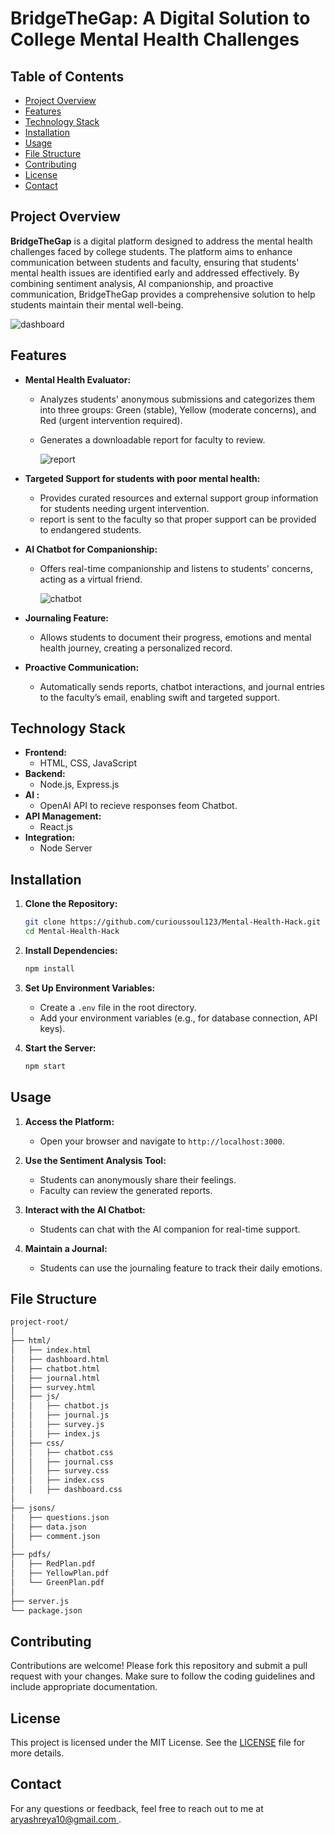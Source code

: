 
# BridgeTheGap: A Digital Solution to College Mental Health Challenges

## Table of Contents

- [Project Overview](#project-overview)
- [Features](#features)
- [Technology Stack](#technology-stack)
- [Installation](#installation)
- [Usage](#usage)
- [File Structure](#file-structure)
- [Contributing](#contributing)
- [License](#license)
- [Contact](#contact)

## Project Overview

**BridgeTheGap** is a digital platform designed to address the mental health challenges faced by college students. The platform aims to enhance communication between students and faculty, ensuring that students' mental health issues are identified early and addressed effectively. By combining sentiment analysis, AI companionship, and proactive communication, BridgeTheGap provides a comprehensive solution to help students maintain their mental well-being.


![dashboard](https://github.com/user-attachments/assets/7a058a6f-d121-403c-b5d0-c4ee825d27e5)

## Features

- **Mental Health Evaluator:**
  - Analyzes students' anonymous submissions and categorizes them into three groups: Green (stable), Yellow (moderate concerns), and Red (urgent intervention required).
  - Generates a downloadable report for faculty to review.

    ![report](https://github.com/user-attachments/assets/39919eff-2bb8-48ad-a5bf-23154ef3c7b3)


- **Targeted Support for students with poor mental health:**
  - Provides curated resources and external support group information for students needing urgent intervention.
  - report is sent to the faculty so that proper support can be provided to endangered students.

- **AI Chatbot for Companionship:**
  - Offers real-time companionship and listens to students' concerns, acting as a virtual friend.

    ![chatbot](https://github.com/user-attachments/assets/89cf592f-20e8-4dba-8e00-fe6a01768731)


- **Journaling Feature:**
  - Allows students to document their progress, emotions and mental health journey, creating a personalized record.

- **Proactive Communication:**
  - Automatically sends reports, chatbot interactions, and journal entries to the faculty’s email, enabling swift and targeted support.
    

## Technology Stack

- **Frontend:**
  - HTML, CSS, JavaScript
- **Backend:**
  - Node.js, Express.js
- **AI :**
  - OpenAI API to recieve responses feom Chatbot.
- **API Management:**
  - React.js
- **Integration:**
  - Node Server
  
## Installation

1. **Clone the Repository:**
   ```bash
   git clone https://github.com/curioussoul123/Mental-Health-Hack.git
   cd Mental-Health-Hack
   ```

2. **Install Dependencies:**
   ```bash
   npm install
   ```

3. **Set Up Environment Variables:**
   - Create a `.env` file in the root directory.
   - Add your environment variables (e.g., for database connection, API keys).

4. **Start the Server:**
   ```bash
   npm start
   ```

## Usage

1. **Access the Platform:**
   - Open your browser and navigate to `http://localhost:3000`.

2. **Use the Sentiment Analysis Tool:**
   - Students can anonymously share their feelings.
   - Faculty can review the generated reports.

3. **Interact with the AI Chatbot:**
   - Students can chat with the AI companion for real-time support.

4. **Maintain a Journal:**
   - Students can use the journaling feature to track their daily emotions.

## File Structure

```bash
project-root/
│
├── html/
│   ├── index.html
│   ├── dashboard.html
│   ├── chatbot.html
│   ├── journal.html
│   ├── survey.html
│   ├── js/
│   │   ├── chatbot.js
│   │   ├── journal.js
│   │   ├── survey.js
│   │   ├── index.js
│   ├── css/
│   │   ├── chatbot.css
│   │   ├── journal.css
│   │   ├── survey.css
│   │   ├── index.css
│   │   ├── dashboard.css
│
├── jsons/
│   ├── questions.json
│   ├── data.json
│   ├── comment.json
│
├── pdfs/
│   ├── RedPlan.pdf
│   ├── YellowPlan.pdf
│   └── GreenPlan.pdf
│
├── server.js
└── package.json
```

## Contributing

Contributions are welcome! Please fork this repository and submit a pull request with your changes. Make sure to follow the coding guidelines and include appropriate documentation.

## License

This project is licensed under the MIT License. See the [LICENSE](LICENSE) file for more details.

## Contact

For any questions or feedback, feel free to reach out to me at [aryashreya10@gmail.com ](mailto:aryashreya10@gmail.com).

